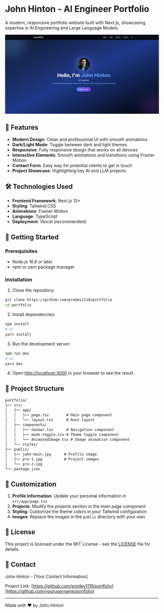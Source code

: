 # John Hinton - AI Engineer Portfolio

A modern, responsive portfolio website built with Next.js, showcasing expertise in AI Engineering and Large Language Models.

![Portfolio Preview](public/first-page.jpg)

## 🌟 Features

- **Modern Design**: Clean and professional UI with smooth animations
- **Dark/Light Mode**: Toggle between dark and light themes
- **Responsive**: Fully responsive design that works on all devices
- **Interactive Elements**: Smooth animations and transitions using Framer Motion
- **Contact Form**: Easy way for potential clients to get in touch
- **Project Showcase**: Highlighting key AI and LLM projects

## 🛠️ Technologies Used

- **Frontend Framework**: Next.js 13+
- **Styling**: Tailwind CSS
- **Animations**: Framer Motion
- **Language**: TypeScript
- **Deployment**: Vercel (recommended)

## 🚀 Getting Started

### Prerequisites

- Node.js 16.8 or later
- npm or yarn package manager

### Installation

1. Clone the repository:
```bash
git clone https://github.com/prodev1119/portfolio
cd portfolio
```

2. Install dependencies:
```bash
npm install
# or
yarn install
```

3. Run the development server:
```bash
npm run dev
# or
yarn dev
```

4. Open [http://localhost:3000](http://localhost:3000) in your browser to see the result.

## 📁 Project Structure

```
portfolio/
├── src/
│   ├── app/
│   │   ├── page.tsx        # Main page component
│   │   └── layout.tsx      # Root layout
│   ├── components/
│   │   ├── navbar.tsx      # Navigation component
│   │   ├── mode-toggle.tsx # Theme toggle component
│   │   └── AnimatedImage.tsx # Image animation component
│   └── styles/
├── public/
│   ├── john-main.jpg      # Profile image
│   ├── pro-1.jpg          # Project images
│   └── pro-2.jpg
└── package.json
```

## 🎨 Customization

1. **Profile Information**: Update your personal information in `src/app/page.tsx`
2. **Projects**: Modify the projects section in the main page component
3. **Styling**: Customize the theme colors in your Tailwind configuration
4. **Images**: Replace the images in the `public` directory with your own

## 📝 License

This project is licensed under the MIT License - see the [LICENSE](LICENSE) file for details.

## 🤝 Contact

John Hinton - [Your Contact Information]

Project Link: [https://github.com/prodev1119/portfolio](https://github.com/yourusername/portfolio)

---

Made with ❤️ by John Hinton
